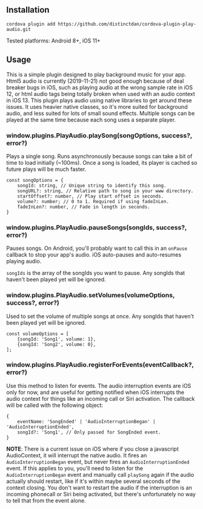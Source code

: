 
## Installation
    cordova plugin add https://github.com/distinctdan/cordova-plugin-play-audio.git
Tested platforms: Android 8+, iOS 11+
    
## Usage
This is a simple plugin designed to play background music for your app. Html5 audio is currently (2019-11-21) not good enough because of deal breaker bugs in iOS, such as playing audio at the wrong sample rate in iOS 12, or html audio tags being totally broken when used with an audio context in iOS 13. This plugin plays audio using native libraries to get around these issues. It uses heavier native classes, so it's more suited for background audio, and less suited for lots of small sound effects. Multiple songs can be played at the same time because each song uses a separate player.
    
### window.plugins.PlayAudio.playSong(songOptions, success?, error?)
Plays a single song. Runs asynchronously because songs can take a bit of time to load initially (~100ms). Once a song is loaded, its player is cached so future plays will be much faster.
```
const songOptions = {
    songId: string, // Unique string to identify this song.
    songURL?: string, // Relative path to song in your www directory.
    startOffset?: number, // Play start offset in seconds.
    volume?: number; // 0 to 1. Required if using fadeInLen.
    fadeInLen?: number, // Fade in length in seconds.
}
```
### window.plugins.PlayAudio.pauseSongs(songIds, success?, error?)
Pauses songs. On Android, you'll probably want to call this in an `onPause` callback to stop your app's audio. iOS auto-pauses and auto-resumes playing audio.

`songIds` is the array of the songIds you want to pause. Any songIds that haven't been played yet will be ignored.

### window.plugins.PlayAudio.setVolumes(volumeOptions, success?, error?)
Used to set the volume of multiple songs at once. Any songIds that haven't been played yet will be ignored.
```
const volumeOptions = [
    {songId: 'Song1', volume: 1},
    {songId: 'Song2', volume: 0},
];
```
### window.plugins.PlayAudio.registerForEvents(eventCallback?, error?)
Use this method to listen for events. The audio interruption events are iOS only for now, and are useful for getting notified when iOS interrupts the audio context for things like an incoming call or Siri activation. The callback will be called with the following object:
```
{
    eventName: 'SongEnded' | 'AudioInterruptionBegan' | 'AudioInterruptionEnded',
    songId?: 'Song1', // Only passed for SongEnded event.
}
```
**NOTE**: There is a current issue on iOS where if you close a javascript AudioContext, it will interrupt the native audio. It fires an `AudioInterruptionBegan` event, but never fires an `AudioInterruptionEnded` event. If this applies to you, you'll need to listen for the `AudioInterruptionBegan` event and manually call `playSong` again if the audio actually should restart, like if it's within maybe several seconds of the context closing. You don't want to restart the audio if the interruption is an incoming phonecall or Siri being activated, but there's unfortunately no way to tell that from the event alone.
